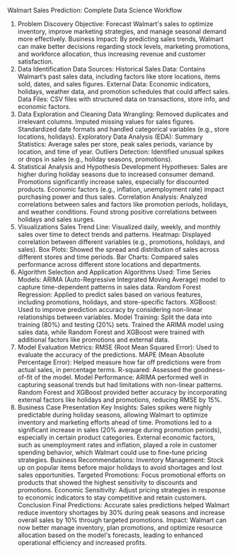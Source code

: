 Walmart Sales Prediction: Complete Data Science Workflow
1. Problem Discovery
Objective: Forecast Walmart's sales to optimize inventory, improve marketing strategies, and manage seasonal demand more effectively.
Business Impact: By predicting sales trends, Walmart can make better decisions regarding stock levels, marketing promotions, and workforce allocation, thus increasing revenue and customer satisfaction.
2. Data Identification
Data Sources:
Historical Sales Data: Contains Walmart’s past sales data, including factors like store locations, items sold, dates, and sales figures.
External Data: Economic indicators, holidays, weather data, and promotion schedules that could affect sales.
Data Files: CSV files with structured data on transactions, store info, and economic factors.
3. Data Exploration and Cleaning
Data Wrangling:
Removed duplicates and irrelevant columns.
Imputed missing values for sales figures.
Standardized date formats and handled categorical variables (e.g., store locations, holidays).
Exploratory Data Analysis (EDA):
Summary Statistics: Average sales per store, peak sales periods, variance by location, and time of year.
Outliers Detection: Identified unusual spikes or drops in sales (e.g., holiday seasons, promotions).
4. Statistical Analysis and Hypothesis Development
Hypotheses:
Sales are higher during holiday seasons due to increased consumer demand.
Promotions significantly increase sales, especially for discounted products.
Economic factors (e.g., inflation, unemployment rate) impact purchasing power and thus sales.
Correlation Analysis:
Analyzed correlations between sales and factors like promotion periods, holidays, and weather conditions.
Found strong positive correlations between holidays and sales surges.
5. Visualizations
Sales Trend Line: Visualized daily, weekly, and monthly sales over time to detect trends and patterns.
Heatmap: Displayed correlation between different variables (e.g., promotions, holidays, and sales).
Box Plots: Showed the spread and distribution of sales across different stores and time periods.
Bar Charts: Compared sales performance across different store locations and departments.
6. Algorithm Selection and Application
Algorithms Used:
Time Series Models: ARIMA (Auto-Regressive Integrated Moving Average) model to capture time-dependent patterns in sales data.
Random Forest Regression: Applied to predict sales based on various features, including promotions, holidays, and store-specific factors.
XGBoost: Used to improve prediction accuracy by considering non-linear relationships between variables.
Model Training:
Split the data into training (80%) and testing (20%) sets.
Trained the ARIMA model using sales data, while Random Forest and XGBoost were trained with additional factors like promotions and external data.
7. Model Evaluation
Metrics:
RMSE (Root Mean Squared Error): Used to evaluate the accuracy of the predictions.
MAPE (Mean Absolute Percentage Error): Helped measure how far off predictions were from actual sales, in percentage terms.
R-squared: Assessed the goodness-of-fit of the model.
Model Performance:
ARIMA performed well in capturing seasonal trends but had limitations with non-linear patterns.
Random Forest and XGBoost provided better accuracy by incorporating external factors like holidays and promotions, reducing RMSE by 15%.
8. Business Case Presentation
Key Insights:
Sales spikes were highly predictable during holiday seasons, allowing Walmart to optimize inventory and marketing efforts ahead of time.
Promotions led to a significant increase in sales (20% average during promotion periods), especially in certain product categories.
External economic factors, such as unemployment rates and inflation, played a role in customer spending behavior, which Walmart could use to fine-tune pricing strategies.
Business Recommendations:
Inventory Management: Stock up on popular items before major holidays to avoid shortages and lost sales opportunities.
Targeted Promotions: Focus promotional efforts on products that showed the highest sensitivity to discounts and promotions.
Economic Sensitivity: Adjust pricing strategies in response to economic indicators to stay competitive and retain customers.
Conclusion
Final Predictions: Accurate sales predictions helped Walmart reduce inventory shortages by 30% during peak seasons and increase overall sales by 10% through targeted promotions.
Impact: Walmart can now better manage inventory, plan promotions, and optimize resource allocation based on the model's forecasts, leading to enhanced operational efficiency and increased profits.
